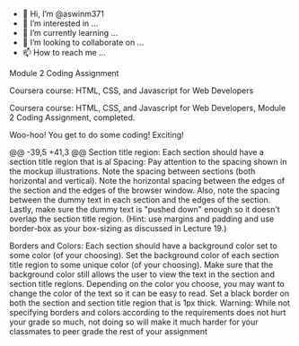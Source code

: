 - 👋 Hi, I’m @aswinm371
- 👀 I’m interested in ...
- 🌱 I’m currently learning ...
- 💞️ I’m looking to collaborate on ...
- 📫 How to reach me ...

<!---
aswinm371/aswinm371 is a ✨ special ✨ repository because its `README.md` (this file) appears on your GitHub profile.
You can click the Preview link to take a look at your changes.
--->

Module 2 Coding Assignment

Coursera course: HTML, CSS, and Javascript for Web Developers

Coursera course: HTML, CSS, and Javascript for Web Developers, Module 2 Coding Assignment, completed.



Woo-hoo! You get to do some coding! Exciting!

@@ -39,5 +41,3 @@ Section title region: Each section should have a section title region that is al
Spacing: Pay attention to the spacing shown in the mockup illustrations. Note the spacing between sections (both horizontal and vertical). Note the horizontal spacing between the edges of the section and the edges of the browser window. Also, note the spacing between the dummy text in each section and the edges of the section. Lastly, make sure the dummy text is "pushed down" enough so it doesn't overlap the section title region. (Hint: use margins and padding and use border-box as your box-sizing as discussed in Lecture 19.)

Borders and Colors: Each section should have a background color set to some color (of your choosing). Set the background color of each section title region to some unique color (of your choosing). Make sure that the background color still allows the user to view the text in the section and section title regions. Depending on the color you choose, you may want to change the color of the text so it can be easy to read. Set a black border on both the section and section title region that is 1px thick. Warning: While not specifying borders and colors according to the requirements does not hurt your grade so much, not doing so will make it much harder for your classmates to peer grade the rest of your assignment
